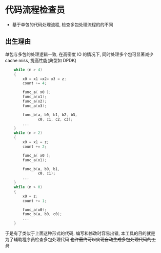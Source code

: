 # 代码流程检查员

- 基于单包的代码处理流程, 检查多包处理流程的的不同

## 出生理由
单包与多包的处理逻辑一致, 在高密度 IO 的情况下, 同时处理多个包可显著减少 cache miss, 提高性能(典型如 DPDK)
```c
    while (n > 4)
    {
        x0 = x1 =x2= x3 = z;
        count += 4;

        func_a( x0 );
        func_a(x1);
        func_a(x2);
        func_a(x3);

        func_b(a, b0, b1, b2, b3,
               c0, c1, c2, c3);
        ...
    }
    while (n > 2)
    {
        x0 = x1 = z;
        count += 2;

        func_a( x0 );
        func_a(x1);

        func_b(a, b0, b1, 
               c0, c1);
        ...
    }
    while (n > 0)
    {
        x0 = z;
        count += 1;

        func_a(x0);
        func_b(a, b0, c0);
        ...
    }
```
于是有了类似于上面这种形式的代码, 编写和修改时容易出错, 本工具的目的就是为了辅助程序员检查多包处理代码 <s>也许最终可以实现自动生成多包处理代码的工具</s>

